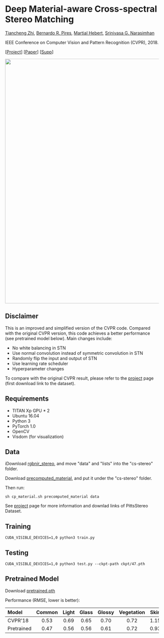 # Deep Material-aware Cross-spectral Stereo Matching

[Tiancheng Zhi](http://cs.cmu.edu/~tzhi), [Bernardo R. Pires](http://www.andrew.cmu.edu/user/bpires/), [Martial Hebert](http://www.cs.cmu.edu/~hebert/), [Srinivasa G. Narasimhan](http://www.cs.cmu.edu/~srinivas/)

IEEE Conference on Computer Vision and Pattern Recognition (CVPR), 2018. 

[[Project](http://www.cs.cmu.edu/~ILIM/projects/AA/RGBNIRStereo/)] [[Paper](http://www.cs.cmu.edu/~ILIM/projects/AA/RGBNIRStereo/files/ZPHN-CVPR18.pdf)] [[Supp](http://www.cs.cmu.edu/~ILIM/projects/AA/RGBNIRStereo/files/ZPHN-CVPR18-supp.pdf)]

<p align="center">
<img src="imgs/teaser.png" width="800px"/>
</p>

## Disclaimer
This is an improved and simplified version of the CVPR code. Compared with the original CVPR version, this code achieves a better performance (see pretrained model below). Main changes include:

- No white balancing in STN
- Use normal convolution instead of symmetric convolution in STN
- Randomly flip the input and output of STN
- Use learning rate scheduler
- Hyperparameter changes

To compare with the original CVPR result, please refer to the [project](http://www.cs.cmu.edu/~ILIM/projects/AA/RGBNIRStereo/#dataset) page (first download link to the dataset).

## Requirements
- TITAN Xp GPU * 2
- Ubuntu 16.04
- Python 3
- PyTorch 1.0
- OpenCV
- Visdom (for visualization)

## Data

iDownload [rgbnir_stereo](http://platformpgh.cs.cmu.edu/tzhi/RGBNIRStereoRelease/rgbnir_stereo/), and move "data" and "lists" into the "cs-stereo" folder.

Download [precomputed_material](http://platformpgh.cs.cmu.edu/tzhi/RGBNIRStereoRelease/precomputed_material/), and put it under the "cs-stereo" folder.

Then run:
```
sh cp_material.sh precomputed_material data
```

See [project](http://www.cs.cmu.edu/~ILIM/projects/AA/RGBNIRStereo/index.html#dataset) page for more information and downlad links of PittsStereo Dataset.

## Training
```
CUDA_VISIBLE_DEVICES=1,0 python3 train.py
```

## Testing
```
CUDA_VISIBLE_DEVICES=1,0 python3 test.py --ckpt-path ckpt/47.pth
```

## Pretrained Model
Download [pretrained.pth](https://platformpgh.cs.cmu.edu/tzhi/RGBNIRStereoRelease/pretrained.pth)

Performance (RMSE, lower is better):

| Model | Common | Light | Glass | Glossy | Vegetation | Skin | Clothing | Bag | Mean |
|:-------|:-----:|:-----:|:-----:|:------:|:----------:|:-----:|:-------:|:---:|:----:|
| CVPR'18 | 0.53 | 0.69 | 0.65 | 0.70 | 0.72 | 1.15 | 1.15 | 0.80 | 0.80 |
| Pretrained |0.47 | 0.56 | 0.56 | 0.61 | 0.72 | 0.93 | 0.91 | 0.86 | 0.70|
